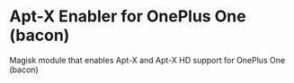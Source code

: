 # Apt-X Enabler for OnePlus One (bacon)

Magisk module that enables Apt-X and Apt-X HD support for OnePlus One (bacon)
